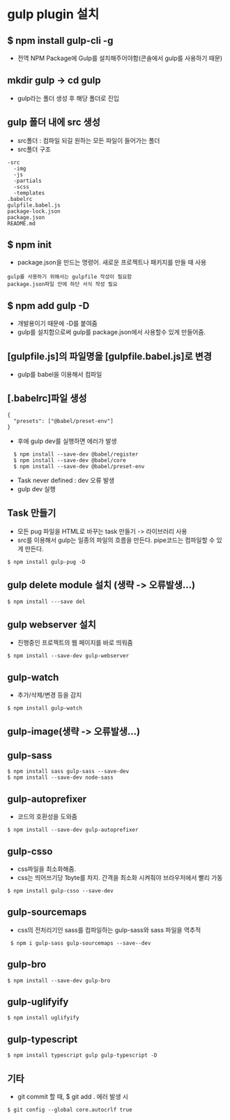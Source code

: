 # gulp plugin 설치

## $ npm install gulp-cli -g
* 전역 NPM Package에 Gulp를 설치해주어야함(콘솔에서 gulp를 사용하기 때문)

## mkdir gulp -> cd gulp
* gulp라는 폴더 생성 후 해당 폴더로 진입

## gulp 폴더 내에 src 생성
* src폴더 : 컴파일 되길 원하는 모든 파일이 들어가는 폴더
* src폴더 구조
~~~
-src
  -img
  -js
  -partials
  -scss
  -templates
.babelrc
gulpfile.babel.js
package-lock.json
package.json
README.md
~~~

## $ npm init
* package.json을 만드는 명령어. 새로운 프로젝트나 패키지를 만들 때 사용
~~~
gulp를 사용하기 위해서는 gulpfile 작성이 필요함
package.json파일 안에 하단 서식 작성 필요
~~~

## $ npm add gulp -D
* 개발용이기 때문에 -D를 붙여줌
* gulp를 설치함으로써 gulp를 package.json에서 사용할수 있게 만들어줌.

## [gulpfile.js]의 파일명을 [gulpfile.babel.js]로 변경
* gulp를 babel을 이용해서 컴파일

## [.babelrc]파일 생성
~~~
{
  "presets": ["@babel/preset-env"]
}
~~~

* 후에 gulp dev를 실행하면 에러가 발생
~~~
  $ npm install --save-dev @babel/register
  $ npm install --save-dev @babel/core
  $ npm install --save-dev @babel/preset-env
~~~
* Task never defined : dev 오류 발생
* gulp dev 실행


## Task 만들기
* 모든 pug 파일을 HTML로 바꾸는 task 만들기 -> 라이브러리 사용
* src를 이용해서 gulp는 일종의 파일의 흐름을 만든다. pipe코드는 컴파일할 수 있게 만든다.
~~~
$ npm install gulp-pug -D
~~~

## gulp delete module 설치 (생략 -> 오류발생...)
~~~
$ npm install ---save del
~~~

## gulp webserver 설치
* 진행중인 프로젝트의 웹 페이지를 바로 띄워줌
~~~
$ npm install --save-dev gulp-webserver
~~~

## gulp-watch
* 추가/삭제/변경 등을 감지
~~~
$ npm install gulp-watch
~~~

## gulp-image(생략 -> 오류발생...)

## gulp-sass
~~~
$ npm install sass gulp-sass --save-dev
$ npm install --save-dev node-sass
~~~

## gulp-autoprefixer
* 코드의 호환성을 도와줌
~~~
$ npm install --save-dev gulp-autoprefixer
~~~

## gulp-csso
* css파일을 최소화해줌.
* css는 띄어쓰기당 1byte를 차지. 간격을 최소화 시켜줘야 브라우저에서 빨리 가동
~~~
$ npm install gulp-csso --save-dev
~~~

## gulp-sourcemaps
* css의 전처리기인 sass를 컴파일하는 gulp-sass와 sass 파일을 역추적
~~~
 $ npm i gulp-sass gulp-sourcemaps --save--dev
~~~

## gulp-bro
~~~
$ npm install --save-dev gulp-bro
~~~

## gulp-uglifyify
~~~
$ npm install uglifyify
~~~

## gulp-typescript
~~~
$ npm install typescript gulp gulp-typescript -D
~~~


## 기타
* git commit 할 때, $ git add . 에러 발생 시
~~~
$ git config --global core.autocrlf true
~~~
